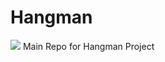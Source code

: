 # Hangman
![](https://github.com/aniruddhakj/Hangman/blob/master/images%20(1).jpeg)
Main Repo for Hangman Project
